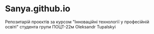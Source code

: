 # Sanya.github.io
Репозитарій проєктів за курсом "Інноваційні технології у професійній освіті" студента групи ПОЦТ-22м Oleksandr Tupalskyi
